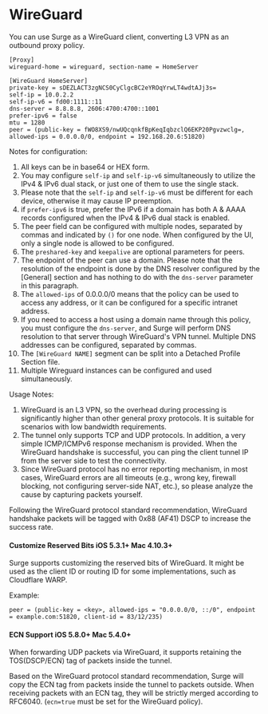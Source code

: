 WireGuard
=========

You can use Surge as a WireGuard client, converting L3 VPN as an outbound proxy policy.

```
[Proxy]
wireguard-home = wireguard, section-name = HomeServer

[WireGuard HomeServer]
private-key = sDEZLACT3zgNCS0CyClgcBC2eYROqYrwLT4wdtAJj3s=
self-ip = 10.0.2.2
self-ip-v6 = fd00:1111::11
dns-server = 8.8.8.8, 2606:4700:4700::1001
prefer-ipv6 = false
mtu = 1280
peer = (public-key = fWO8XS9/nwUQcqnkfBpKeqIqbzclQ6EKP20Pgvzwclg=, allowed-ips = 0.0.0.0/0, endpoint = 192.168.20.6:51820)
```

Notes for configuration:

1.  All keys can be in base64 or HEX form.
2.  You may configure `self-ip` and `self-ip-v6` simultaneously to utilize the IPv4 & IPv6 dual stack, or just one of them to use the single stack.
3.  Please note that the `self-ip` and `self-ip-v6` must be different for each device, otherwise it may cause IP preemption.
4.  if `prefer-ipv6` is true, prefer the IPv6 if a domain has both A & AAAA records configured when the IPv4 & IPv6 dual stack is enabled.
5.  The peer field can be configured with multiple nodes, separated by commas and indicated by `()` for one node. When configured by the UI, only a single node is allowed to be configured.
6.  The `preshared-key` and `keepalive` are optional parameters for peers.
7.  The endpoint of the peer can use a domain. Please note that the resolution of the endpoint is done by the DNS resolver configured by the \[General\] section and has nothing to do with the `dns-server` parameter in this paragraph.
8.  The `allowed-ips` of 0.0.0.0/0 means that the policy can be used to access any address, or it can be configured for a specific intranet address.
9.  If you need to access a host using a domain name through this policy, you must configure the `dns-server`, and Surge will perform DNS resolution to that server through WireGuard's VPN tunnel. Multiple DNS addresses can be configured, separated by commas.
10.  The `[WireGuard NAME]` segment can be split into a Detached Profile Section file.
11.  Multiple Wireguard instances can be configured and used simultaneously.

Usage Notes:

1.  WireGuard is an L3 VPN, so the overhead during processing is significantly higher than other general proxy protocols. It is suitable for scenarios with low bandwidth requirements.
2.  The tunnel only supports TCP and UDP protocols. In addition, a very simple ICMP/ICMPv6 response mechanism is provided. When the WireGuard handshake is successful, you can ping the client tunnel IP from the server side to test the connectivity.
3.  Since WireGuard protocol has no error reporting mechanism, in most cases, WireGuard errors are all timeouts (e.g., wrong key, firewall blocking, not configuring server-side NAT, etc.), so please analyze the cause by capturing packets yourself.

Following the WireGuard protocol standard recommendation, WireGuard handshake packets will be tagged with 0x88 (AF41) DSCP to increase the success rate.

#### Customize Reserved Bits iOS 5.3.1+ Mac 4.10.3+

Surge supports customizing the reserved bits of WireGuard. It might be used as the client ID or routing ID for some implementations, such as Cloudflare WARP.

Example:

`peer = (public-key = <key>, allowed-ips = "0.0.0.0/0, ::/0", endpoint = example.com:51820, client-id = 83/12/235)`

#### ECN Support iOS 5.8.0+ Mac 5.4.0+

When forwarding UDP packets via WireGuard, it supports retaining the TOS(DSCP/ECN) tag of packets inside the tunnel.

Based on the WireGuard protocol standard recommendation, Surge will copy the ECN tag from packets inside the tunnel to packets outside. When receiving packets with an ECN tag, they will be strictly merged according to RFC6040. (`ecn=true` must be set for the WireGuard policy).